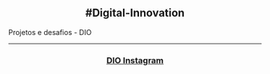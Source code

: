 <h2 align="center">#Digital-Innovation</h2>
<p>Projetos e desafios - DIO</p>

___

<h3 align="center">
  <a href="#DIO Instagram">DIO Instagram</a>
</h3>
